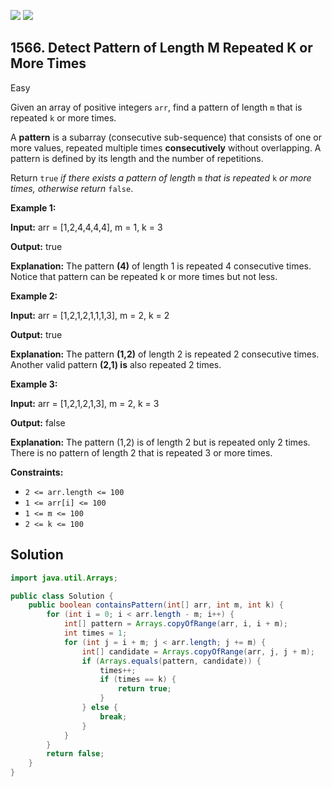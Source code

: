 [![](https://img.shields.io/github/stars/javadev/LeetCode-in-Java?label=Stars&style=flat-square)](https://github.com/javadev/LeetCode-in-Java)
[![](https://img.shields.io/github/forks/javadev/LeetCode-in-Java?label=Fork%20me%20on%20GitHub%20&style=flat-square)](https://github.com/javadev/LeetCode-in-Java/fork)

## 1566\. Detect Pattern of Length M Repeated K or More Times

Easy

Given an array of positive integers `arr`, find a pattern of length `m` that is repeated `k` or more times.

A **pattern** is a subarray (consecutive sub-sequence) that consists of one or more values, repeated multiple times **consecutively** without overlapping. A pattern is defined by its length and the number of repetitions.

Return `true` _if there exists a pattern of length_ `m` _that is repeated_ `k` _or more times, otherwise return_ `false`.

**Example 1:**

**Input:** arr = [1,2,4,4,4,4], m = 1, k = 3

**Output:** true

**Explanation:** The pattern **(4)** of length 1 is repeated 4 consecutive times. Notice that pattern can be repeated k or more times but not less.

**Example 2:**

**Input:** arr = [1,2,1,2,1,1,1,3], m = 2, k = 2

**Output:** true

**Explanation:** The pattern **(1,2)** of length 2 is repeated 2 consecutive times. Another valid pattern **(2,1) is** also repeated 2 times.

**Example 3:**

**Input:** arr = [1,2,1,2,1,3], m = 2, k = 3

**Output:** false

**Explanation:** The pattern (1,2) is of length 2 but is repeated only 2 times. There is no pattern of length 2 that is repeated 3 or more times.

**Constraints:**

*   `2 <= arr.length <= 100`
*   `1 <= arr[i] <= 100`
*   `1 <= m <= 100`
*   `2 <= k <= 100`

## Solution

```java
import java.util.Arrays;

public class Solution {
    public boolean containsPattern(int[] arr, int m, int k) {
        for (int i = 0; i < arr.length - m; i++) {
            int[] pattern = Arrays.copyOfRange(arr, i, i + m);
            int times = 1;
            for (int j = i + m; j < arr.length; j += m) {
                int[] candidate = Arrays.copyOfRange(arr, j, j + m);
                if (Arrays.equals(pattern, candidate)) {
                    times++;
                    if (times == k) {
                        return true;
                    }
                } else {
                    break;
                }
            }
        }
        return false;
    }
}
```